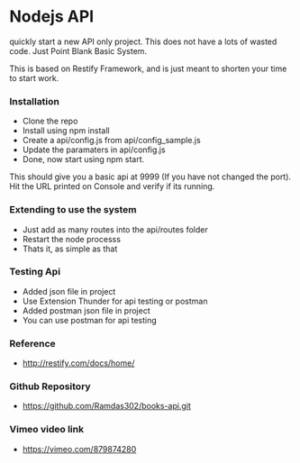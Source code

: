 # Nodejs API 

 quickly start a new API only project. This does not have a lots of wasted code. Just Point Blank Basic System.

This is based on Restify Framework, and is just meant to shorten your time to start work.

### Installation
+ Clone the repo
+ Install using npm install
+ Create a api/config.js from api/config_sample.js
+ Update the paramaters in api/config.js
+ Done, now start using npm start. 

This should give you a basic api at 9999 (If you have not changed the port). Hit the URL printed on Console and verify if its running.

### Extending to use the system
+ Just add as many routes into the api/routes folder
+ Restart the node processs
+ Thats it, as simple as that

### Testing Api
+ Added json file in project
+ Use Extension Thunder for api testing or postman
+ Added postman json file in project
+ You can use postman for api testing

### Reference
+ http://restify.com/docs/home/

### Github Repository
+ https://github.com/Ramdas302/books-api.git

### Vimeo video link
+ https://vimeo.com/879874280
